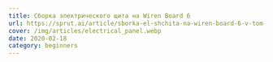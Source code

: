 ```yaml
---
title: Сборка электрического щита на Wiren Board 6
url: https://sprut.ai/article/sborka-el-shchita-na-wiren-board-6-v-tom-chisle-silovaya-chast
cover: /img/articles/electrical_panel.webp
date: 2020-02-18
category: beginners
---
```


